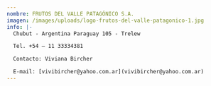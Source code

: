 ```yaml
---
nombre: FRUTOS DEL VALLE PATAGÓNICO S.A.
imagen: /images/uploads/logo-frutos-del-valle-patagonico-1.jpg
info: |-
  Chubut - Argentina Paraguay 105 - Trelew

  Tel. +54 – 11 33334381

  Contacto: Viviana Bircher  

  E-mail: [vivibircher@yahoo.com.ar](vivibircher@yahoo.com.ar)
---
```

